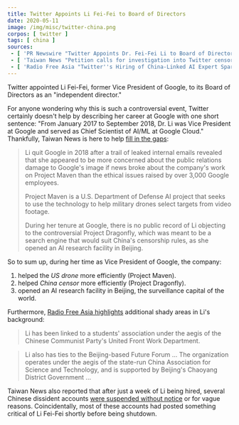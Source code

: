 ```yaml
---
title: Twitter Appoints Li Fei-Fei to Board of Directors
date: 2020-05-11
image: /img/misc/twitter-china.png
corpos: [ twitter ]
tags: [ china ]
sources:
 - [ 'PR Newswire "Twitter Appoints Dr. Fei-Fei Li to Board of Directors" by Twitter, Inc. (11 May 2020)', 'archive.vn/urbqO' ]
 - [ 'Taiwan News "Petition calls for investigation into Twitter censorship after hiring of Li Fei-Fei" by Keoni Everington (25 May 2020)', 'archive.vn/HvJRm' ]
 - [ 'Radio Free Asia "Twitter''s Hiring of China-Linked AI Expert Sparks Concern" by Ng Yik-tung and Sing Man and Zheng Chongsheng (20 May 2020)', 'archive.vn/3Lb0L' ]
---
```


Twitter appointed Li Fei-Fei, former Vice President of Google, to its Board of Directors as an "independent director."

For anyone wondering why this is such a controversial event, Twitter certainly doesn't help by describing her career at Google with one short sentence:
"From January 2017 to September 2018, Dr. Li was Vice President at Google and served as Chief Scientist of AI/ML at Google Cloud."
Thankfully, Taiwan News is here to help [fill in the gaps](https://archive.vn/HvJRm#selection-737.169-749.240):
> Li quit Google in 2018 after a trail of leaked internal emails revealed that
> she appeared to be more concerned about the public relations damage to
> Google's image if news broke about the company's work on Project Maven than
> the ethical issues raised by over 3,000 Google employees.
>
> Project Maven is a U.S. Department of Defense AI project that seeks to use
> the technology to help military drones select targets from video footage.
>
> During her tenure at Google, there is no public record of Li objecting to the
> controversial Project Dragonfly, which was meant to be a search engine that
> would suit China's censorship rules, as she opened an AI research facility in
> Beijing.

So to sum up, during her time as Vice President of Google, the company:
1. helped the _US drone_ more efficiently (Project Maven).
2. helped _China censor_ more efficiently (Project Dragonfly).
3. opened an AI research facility in Beijing, the surveillance capital of the world.

Furthermore, [Radio Free Asia highlights](https://archive.vn/3Lb0L#selection-543.0-551.306) additional shady areas in Li's background:
> Li has been linked to a students' association under the aegis of the Chinese
> Communist Party's United Front Work Department.

> Li also has ties to the Beijing-based Future Forum ... The organization
> operates under the aegis of the state-run China Association for Science and
> Technology, and is supported by Beijing's Chaoyang District Government ...

Taiwan News also reported that after just a week of Li being hired, several Chinese dissident accounts [were suspended without notice](https://archive.vn/HvJRm#selection-797.0-813.317) or for vague reasons.
Coincidentally, most of these accounts had posted something critical of Li Fei-Fei shortly before being shutdown.
